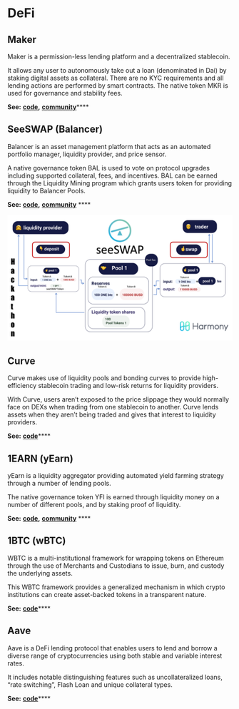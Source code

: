 # DeFi

## Maker

Maker is a permission-less lending platform and a decentralized stablecoin.&#x20;

It allows any user to autonomously take out a loan (denominated in Dai) by staking digital assets as collateral. There are no KYC requirements and all lending actions are performed by smart contracts. The native token MKR is used for governance and stability fees.

**See:** [**code**](https://github.com/gupadhyaya/dss)**,** [**community**](https://harmony.one/telegram-maker)****

## **SeeSWAP (Balancer)**

Balancer is an asset management platform that acts as an automated portfolio manager, liquidity provider, and price sensor.&#x20;

A native governance token BAL is used to vote on protocol upgrades including supported collateral, fees, and incentives. BAL can be earned through the Liquidity Mining program which grants users token for providing liquidity to Balancer Pools.

**See:** [**code**](https://github.com/harmony-one/seeswap)**,** [**community**](https://harmony.one/telegram-seeswap) ****&#x20;

![](<../../../.gitbook/assets/image (152).png>)

## **Curve**

Curve makes use of liquidity pools and bonding curves to provide high-efficiency stablecoin trading and low-risk returns for liquidity providers.

With Curve, users aren’t exposed to the price slippage they would normally face on DEXs when trading from one stablecoin to another. Curve lends assets when they aren’t being traded and gives that interest to liquidity providers.

**See:** [**code**](https://github.com/harmony-one/dapp-curve-contracts)****

## **1EARN (yEarn)**

yEarn is a liquidity aggregator providing automated yield farming strategy through a number of lending pools.

The native governance token YFI is earned through liquidity money on a number of different pools, and by staking proof of liquidity.

**See:** [**code**](https://github.com/harmony-one/hfi)**,** [**community**](https://harmony.one/telegram-1earn) ****&#x20;

## **1BTC (wBTC)**

WBTC is a multi-institutional framework for wrapping tokens on Ethereum through the use of Merchants and Custodians to issue, burn, and custody the underlying assets.

This WBTC framework provides a generalized mechanism in which crypto institutions can create asset-backed tokens in a transparent nature.

**See:** [**code**](https://github.com/leoloco/BTC-ETH\_HTLC)****

## **Aave**

Aave is a DeFi lending protocol that enables users to lend and borrow a diverse range of cryptocurrencies using both stable and variable interest rates.

It includes notable distinguishing features such as uncollateralized loans, “rate switching”, Flash Loan and unique collateral types.

**See:** [**code**](https://github.com/rlan35/aave-protocol)****
